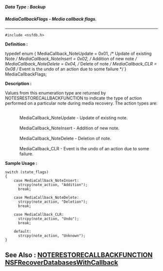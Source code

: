 ##### Data Type : Backup
##### MediaCallbackFlags - Media callback flags.
---
```
#include <nsfdb.h>
```

**Definition :**

typedef enum {
	MediaCallback_NoteUpdate = 0x01, /* Update of existing Note */
	MediaCallback_NoteInsert = 0x02, /* Addition of new note */
	MediaCallback_NoteDelete = 0x04, /* Delete of note */
	MediaCallback_CLR        = 0x08 /* Event is the undo of an action due 
to some failure */
} MediaCallbackFlags;

**Description :**

Values from this enumeration type are returned by NOTESRESTORECALLBACKFUNCTION to indicate the type of action performed on a particular note during media recovery.  The action types are:
<ul>
<ul><br>
MediaCallback_NoteUpdate - Update of existing note.<br>
<br>
MediaCallback_NoteInsert - Addition of new note.<br>
<br>
MediaCallback_NoteDelete - Deletion of note.<br>
<br>
MediaCallback_CLR - Event is the undo of an action due to some failure.</ul>
</ul>



**Sample Usage :**
```
switch (state_flags)
{
	case MediaCallback_NoteInsert:
	  strcpy(note_action, "Addition");
	  break;

	case MediaCallback_NoteDelete:
	  strcpy(note_action, "Deletion");
	  break;

	case MediaCallback_CLR:
	  strcpy(note_action, "Undo");
	  break;

	default:
	  strcpy(note_action, "Unknown");
}
```

**See Also :**
[NOTERESTORECALLBACKFUNCTION](/domino-c-api-docs/reference/Data/NOTERESTORECALLBACKFUNCTION)
[NSFRecoverDatabasesWithCallback](/domino-c-api-docs/reference/Func/NSFRecoverDatabasesWithCallback)
---

